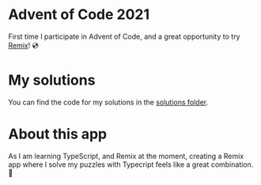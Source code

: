 # Advent of Code 2021

First time I participate in Advent of Code, and a great opportunity to try [Remix](https://remix.run)! 💿

# My solutions

You can find the code for my solutions in the [solutions folder](https://github.com/bouwe77/advent-of-code-2021-remix/tree/main/app/solutions).

# About this app

As I am learning TypeScript, and Remix at the moment, creating a Remix app where I solve my puzzles with Typecript feels like a great combination. 💯
